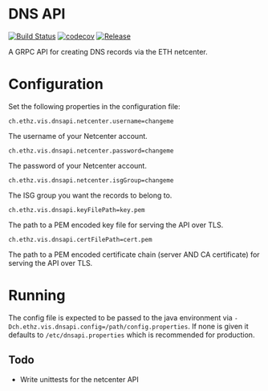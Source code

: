 # DNS API

[![Build Status](https://img.shields.io/circleci/build/github/vsk8s/dns-api?style=flat)](https://circleci.com/gh/vsk8s/dns-api)
[![codecov](https://codecov.io/gh/vsk8s/dns-api/branch/master/graph/badge.svg)](https://codecov.io/gh/vsk8s/dns-api)
[![Release](https://img.shields.io/github/tag/vsk8s/dns-api.svg?style=flat)](https://github.com/vsk8s/dns-api/releases/latest)

A GRPC API for creating DNS records via the ETH netcenter.

# Configuration

Set the following properties in the configuration file:

```properties
ch.ethz.vis.dnsapi.netcenter.username=changeme
```

The username of your Netcenter account.

```properties
ch.ethz.vis.dnsapi.netcenter.password=changeme
```

The password of your Netcenter account.

```properties
ch.ethz.vis.dnsapi.netcenter.isgGroup=changeme
```

The ISG group you want the records to belong to.

```properties
ch.ethz.vis.dnsapi.keyFilePath=key.pem
```

The path to a PEM encoded key file for serving the API over TLS.

```properties
ch.ethz.vis.dnsapi.certFilePath=cert.pem
```
The path to a PEM encoded certificate chain (server AND CA certificate) for
serving the API over TLS.

# Running

The config file is expected to be passed to the java environment via
`-Dch.ethz.vis.dnsapi.config=/path/config.properties`. If none is given it
defaults to `/etc/dnsapi.properties` which is recommended for production.

## Todo

* Write unittests for the netcenter API
